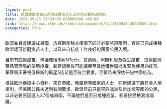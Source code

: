 ```yaml
---
layout: post
title: 歐盟建議放寬已完成接種疫苗人士的非必要旅遊限制
date: 2021-05-03 21:33:09.000000000 +08:00
link: https://news.rthk.hk/rthk/ch/component/k2/1589038-20210503.htm
categories: rthk
---
```


歐盟委員會建議成員國，放寬新型肺炎疫情下的非必要旅遊限制，容許已完成接種歐盟認可新冠疫苗人士，以及來自抗疫工作良好的國家公民入境。

目前有四款疫苗，包括輝瑞/BioNTech、莫德納、阿斯利康及強生疫苗，取得歐洲藥品管理局的使用授權，新建議稍後可能擴展至其他獲世衛批准緊急使用的疫苗。藥管局正審視俄羅斯的衛星5疫苗是否符合要求，但暫時未評估任何中國疫苗。

根據歐洲疾控中心資料，來自英國、俄羅斯等國家的人士，在新建議下將符合入境準則，但美國公民未達到有關要求。歐盟目前只是容許澳洲及新加坡等國的公民，以非必要原因進入27個成員國，不論他們是否已接種疫苗，都要接受檢測或隔離。

